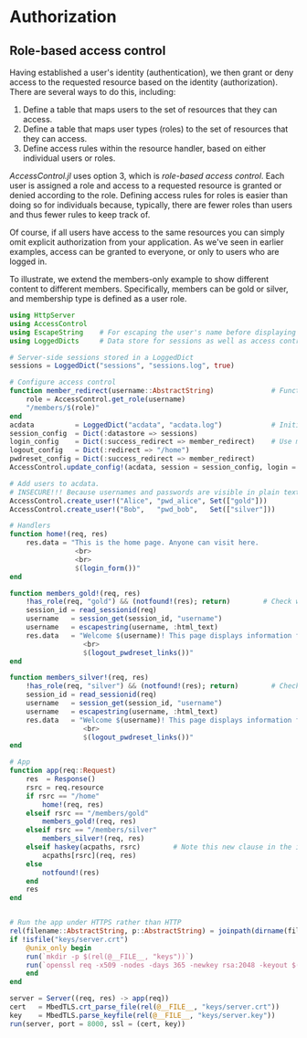 # Authorization

## Role-based access control

Having established a user's identity (authentication), we then grant or deny access to the requested resource based on the identity (authorization). There are several ways to do this, including:

1. Define a table that maps users to the set of resources that they can access.
2. Define a table that maps user types (roles) to the set of resources that they can access.
3. Define access rules within the resource handler, based on either individual users or roles.

 _AccessControl.jl_ uses option 3, which is _role-based access control_. Each user is assigned a role and access to a requested resource is granted or denied according to the role. Defining access rules for roles is easier than doing so for individuals because, typically, there are fewer roles than users and thus fewer rules to keep track of.

Of course, if all users have access to the same resources you can simply omit explicit authorization from your application. As we've seen in earlier examples, access can be granted to everyone, or only to users who are logged in.

To illustrate, we extend the members-only example to show different content to different members. Specifically, members can be gold or silver, and membership type is defined as a user role.
```julia
using HttpServer
using AccessControl
using EscapeString    # For escaping the user's name before displaying to the user
using LoggedDicts     # Data store for sessions as well as access control data (users, login credentials, permissions)

# Server-side sessions stored in a LoggedDict
sessions = LoggedDict("sessions", "sessions.log", true)

# Configure access control
function member_redirect(username::AbstractString)              # Function that defines a redirect location
    role = AccessControl.get_role(username)
    "/members/$(role)"
end
acdata          = LoggedDict("acdata", "acdata.log")            # Initialize access control data
session_config  = Dict(:datastore => sessions)
login_config    = Dict(:success_redirect => member_redirect)    # Use member_redirect(username) after login
logout_config   = Dict(:redirect => "/home")
pwdreset_config = Dict(:success_redirect => member_redirect)
AccessControl.update_config!(acdata, session = session_config, login = login_config, logout = logout_config, pwdreset = pwdreset_config)

# Add users to acdata.
# INSECURE!!! Because usernames and passwords are visible in plain text. See Admin Access for the secure way to do this.
AccessControl.create_user!("Alice", "pwd_alice", Set(["gold"]))
AccessControl.create_user!("Bob",   "pwd_bob",   Set(["silver"]))

# Handlers
function home!(req, res)
    res.data = "This is the home page. Anyone can visit here.
                <br>
                <br>
                $(login_form())"
end

function members_gold!(req, res)
    !has_role(req, "gold") && (notfound!(res); return)        # Check whether user is logged in and has the "gold" role
    session_id = read_sessionid(req)
    username   = session_get(session_id, "username")
    username   = escapestring(username, :html_text)
    res.data   = "Welcome $(username)! This page displays information for GOLD members only.
                  <br>
                  $(logout_pwdreset_links())"
end

function members_silver!(req, res)
    !has_role(req, "silver") && (notfound!(res); return)        # Check whether user is logged in and has the "silver" role
    session_id = read_sessionid(req)
    username   = session_get(session_id, "username")
    username   = escapestring(username, :html_text)
    res.data   = "Welcome $(username)! This page displays information for SILVER members only.
                  <br>
                  $(logout_pwdreset_links())"
end

# App
function app(req::Request)
    res  = Response()
    rsrc = req.resource
    if rsrc == "/home"
        home!(req, res)
    elseif rsrc == "/members/gold"
        members_gold!(req, res)
    elseif rsrc == "/members/silver"
        members_silver!(req, res)
    elseif haskey(acpaths, rsrc)        # Note this new clause in the if statement for handling access control
        acpaths[rsrc](req, res)
    else
        notfound!(res)
    end
    res
end


# Run the app under HTTPS rather than HTTP
rel(filename::AbstractString, p::AbstractString) = joinpath(dirname(filename), p)
if !isfile("keys/server.crt")
    @unix_only begin
	run(`mkdir -p $(rel(@__FILE__, "keys"))`)
	run(`openssl req -x509 -nodes -days 365 -newkey rsa:2048 -keyout $(rel(@__FILE__, "keys/server.key")) -out $(rel(@__FILE__, "keys/server.crt"))`)
    end
end

server = Server((req, res) -> app(req))
cert   = MbedTLS.crt_parse_file(rel(@__FILE__, "keys/server.crt"))
key    = MbedTLS.parse_keyfile(rel(@__FILE__, "keys/server.key"))
run(server, port = 8000, ssl = (cert, key))
```
